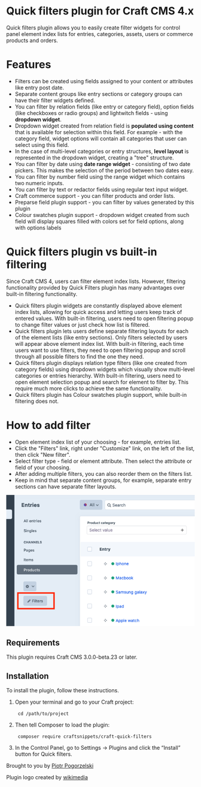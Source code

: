 # Quick filters plugin for Craft CMS 4.x

Quick filters plugin allows you to easily create filter widgets for control panel element index lists for entries, categories, assets, users or commerce products and orders.

# Features

* Filters can be created using fields assigned to your content or attributes like entry post date. 
* Separate content groups like entry sections or category groups can have their filter widgets defined.
* You can filter by relation fields (like entry or category field), option fields (like checkboxes or radio groups) and lightwitch fields - using **dropdown widget**.
* Dropdown widget created from relation field is **populated using content** that is available for selection within this field. For example - with the category field, widget options will contain all categories that user can select using this field.
* In the case of multi-level categories or entry structures, **level layout** is represented in the dropdown widget, creating a "tree" structure. 
* You can filter by date using **date range widget** - consisting of two date pickers. This makes the selection of the period between two dates easy.
* You can filter by number field using the range widget which contains two numeric inputs. 
* You can filter by text or redactor fields using regular text input widget.
* Craft commerce support - you can filter products and order lists.
* Preparse field plugin support - you can filter by values generated by this plugin
* Colour swatches plugin support - dropdown widget created from such field will display squares filled with colors set for field options, along with options labels

# Quick filters plugin vs built-in filtering

Since Craft CMS 4, users can filter element index lists. However, filtering functionality provided by Quick Filters plugin has many advantages over built-in filtering functionality. 

* Quick filters plugin widgets are constantly displayed above element index lists, allowing for quick access and letting users keep track of entered values. With built-in filtering, users need to open filtering popup to change filter values or just check how list is filtered.
* Quick filters plugin lets users define separate filtering layouts for each of the element lists (like entry sections). Only filters selected by users will appear above element index list. With built-in filtering, each time users want to use filters, they need to open filtering popup and scroll through all possible filters to find the one they need.
* Quick filters plugin displays relation type filters (like one created from category fields) using dropdown widgets which visually show multi-level categories or entries hierarchy. With built-in filtering, users need to open element selection popup and search for element to filter by. This require much more clicks to achieve the same functionality.
* Quick filters plugin has Colour swatches plugin support, while built-in filtering does not.

# How to add filter

* Open element index list of your choosing - for example, entries list.
* Click the "Filters" link, right under "Customize" link, on the left of the list, then click "New filter".
* Select filter type - field or element attribute. Then select the attribute or field of your choosing.
* After adding multiple filters, you can also reorder them on the filters list.
* Keep in mind that separate content groups, for example, separate entry sections can have separate filter layouts.

![Screenshot](resources/link2.png)

## Requirements

This plugin requires Craft CMS 3.0.0-beta.23 or later.

## Installation

To install the plugin, follow these instructions.

1. Open your terminal and go to your Craft project:

        cd /path/to/project

2. Then tell Composer to load the plugin:

        composer require craftsnippets/craft-quick-filters

3. In the Control Panel, go to Settings → Plugins and click the “Install” button for Quick filters.

Brought to you by [Piotr Pogorzelski](http://craftsnippets.com/)

Plugin logo created by [wikimedia](https://commons.wikimedia.org/wiki/File:Eo_circle_blue_white_letter-f.svg)
